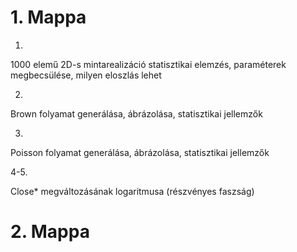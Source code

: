 # 1. Mappa
1.
1000 elemű 2D-s mintarealizáció
statisztikai elemzés, paraméterek megbecsülése, milyen eloszlás lehet

2.
Brown folyamat generálása, ábrázolása, statisztikai jellemzők

3.
Poisson folyamat generálása, ábrázolása, statisztikai jellemzők

4-5.

Close* megváltozásának logaritmusa (részvényes faszság)

# 2. Mappa
